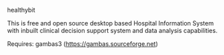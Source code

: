 healthybit

This is free and open source desktop based Hospital Information System with inbuilt clinical decision support system and data analysis capabilities.

Requires:
gambas3 (https://gambas.sourceforge.net)
